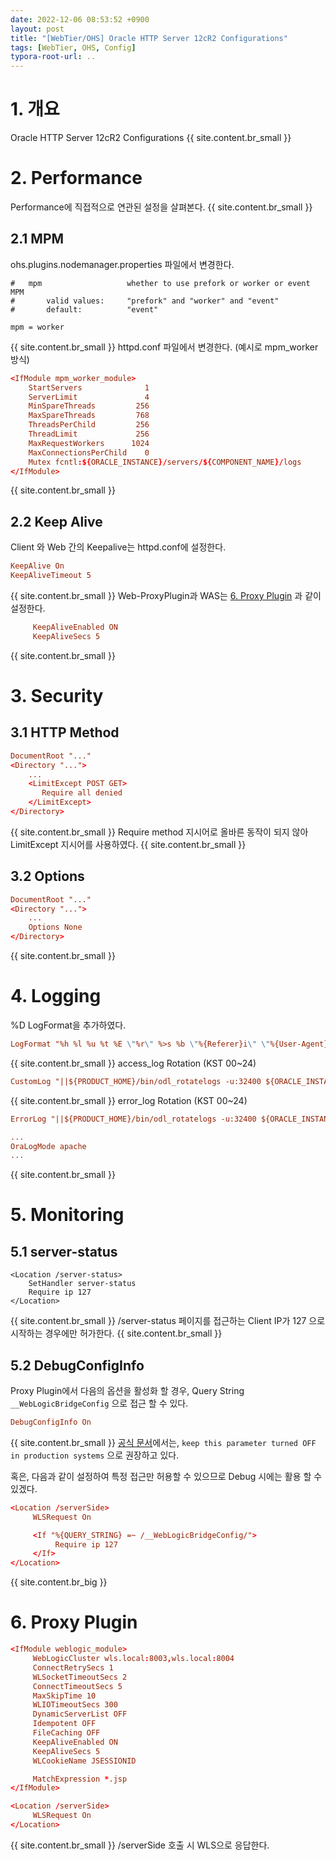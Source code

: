 ```yaml
---
date: 2022-12-06 08:53:52 +0900
layout: post
title: "[WebTier/OHS] Oracle HTTP Server 12cR2 Configurations"
tags: [WebTier, OHS, Config]
typora-root-url: ..
---
```


# 1. 개요

Oracle HTTP Server 12cR2 Configurations
{{ site.content.br_small }}
# 2. Performance

Performance에 직접적으로 연관된 설정을 살펴본다.
{{ site.content.br_small }}
## 2.1 MPM

ohs.plugins.nodemanager.properties 파일에서 변경한다.

```ohs.plugins.nodemanager.properties
#   mpm                   whether to use prefork or worker or event MPM
#       valid values:     "prefork" and "worker" and "event"
#       default:          "event"

mpm = worker
```
{{ site.content.br_small }}
httpd.conf 파일에서 변경한다. (예시로 mpm_worker 방식)

```httpd.conf
<IfModule mpm_worker_module>
    StartServers              1
    ServerLimit               4
    MinSpareThreads         256
    MaxSpareThreads         768
    ThreadsPerChild         256
    ThreadLimit             256
    MaxRequestWorkers      1024
    MaxConnectionsPerChild    0
    Mutex fcntl:${ORACLE_INSTANCE}/servers/${COMPONENT_NAME}/logs
</IfModule>
```
{{ site.content.br_small }}
## 2.2 Keep Alive

Client 와 Web 간의 Keepalive는 httpd.conf에 설정한다.

```httpd.conf
KeepAlive On
KeepAliveTimeout 5
```
{{ site.content.br_small }}
Web-ProxyPlugin과 WAS는 [6. Proxy Plugin](#h-6-proxy-plugin) 과 같이 설정한다.

```mod_wl_ohs.conf
     KeepAliveEnabled ON
     KeepAliveSecs 5
```
{{ site.content.br_small }}
# 3. Security

## 3.1 HTTP Method

```httpd.conf
DocumentRoot "..."
<Directory "...">
	...
    <LimitExcept POST GET>
       Require all denied
    </LimitExcept>
</Directory>
```
{{ site.content.br_small }}
Require method 지시어로 올바른 동작이 되지 않아 LimitExcept 지시어를 사용하였다.
{{ site.content.br_small }}
## 3.2 Options

```httpd.conf
DocumentRoot "..."
<Directory "...">
	...
    Options None
</Directory>
```
{{ site.content.br_small }}
# 4. Logging

%D LogFormat을 추가하였다.

```httpd.conf
LogFormat "%h %l %u %t %E \"%r\" %>s %b \"%{Referer}i\" \"%{User-Agent}i\" (%D)" combined
```
{{ site.content.br_small }}
access_log Rotation (KST 00~24)

```httpd.conf
CustomLog "||${PRODUCT_HOME}/bin/odl_rotatelogs -u:32400 ${ORACLE_INSTANCE}/servers/${COMPONENT_NAME}/logs/access_log 86400" combined
```
{{ site.content.br_small }}
error_log Rotation (KST 00~24)

```httpd.conf
ErrorLog "||${PRODUCT_HOME}/bin/odl_rotatelogs -u:32400 ${ORACLE_INSTANCE}/servers/${COMPONENT_NAME}/logs/error_log 86400"

...
OraLogMode apache
...
```
{{ site.content.br_small }}
# 5. Monitoring

## 5.1 server-status

```
<Location /server-status>
    SetHandler server-status
    Require ip 127
</Location>
```
{{ site.content.br_small }}
/server-status 페이지를 접근하는 Client IP가 127 으로 시작하는 경우에만 허가한다.
{{ site.content.br_small }}
## 5.2 DebugConfigInfo

Proxy Plugin에서 다음의 옵션을 활성화 할 경우, Query String `__WebLogicBridgeConfig` 으로 접근 할 수 있다.

```mod_wl_ohs.conf
DebugConfigInfo On
```
{{ site.content.br_small }}
[공식 문서](https://docs.oracle.com/en/middleware/fusion-middleware/web-tier/12.2.1.4/develop-plugin/plugin_params.html#GUID-2C0354F4-218A-4EBF-8BFD-B3140F7FE736)에서는, `keep this parameter turned OFF in production systems` 으로 권장하고 있다.

혹은, 다음과 같이 설정하여 특정 접근만 허용할 수 있으므로 Debug 시에는 활용 할 수 있겠다.

```mod_wl_ohs.conf
<Location /serverSide>
     WLSRequest On

     <If "%{QUERY_STRING} =~ /__WebLogicBridgeConfig/">
          Require ip 127
     </If>
</Location>
```
{{ site.content.br_big }}
# 6. Proxy Plugin

```mod_wl_ohs.conf
<IfModule weblogic_module>
     WebLogicCluster wls.local:8003,wls.local:8004
     ConnectRetrySecs 1
     WLSocketTimeoutSecs 2
     ConnectTimeoutSecs 5
     MaxSkipTime 10
     WLIOTimeoutSecs 300
     DynamicServerList OFF
     Idempotent OFF
     FileCaching OFF
     KeepAliveEnabled ON
     KeepAliveSecs 5
     WLCookieName JSESSIONID

     MatchExpression *.jsp
</IfModule>

<Location /serverSide>
     WLSRequest On
</Location>
```
{{ site.content.br_small }}
/serverSide 호출 시 WLS으로 응답한다.
